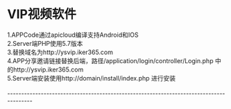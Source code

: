 # VIP视频软件</br>
1.APPCode通过apicloud编译支持Android和IOS</br>
2.Server端PHP使用5.7版本</br>
3.替换域名为http://ysvip.iker365.com</br>
4.APP分享邀请链接替换后端，路径/application/login/controller/Login.php  中的http://ysvip.iker365.com</br>
5.Server端安装使用http://domain/install/index.php 进行安装</br>
</br>
---------------------------------------------------------------------------------------</br>
</br>


